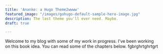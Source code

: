 ```yaml
---
title: 'Ananke: a Hugo Theme2wwww'
featured_image: "/images/gohugo-default-sample-hero-image.jpg"
description: The last theme you'll ever need. Maybe.
draft: true

---
```

Welcome to my blog with some of my work in progress. I've been working on this book idea. You can read some of the chapters below. fgbrghrtghrtgrt